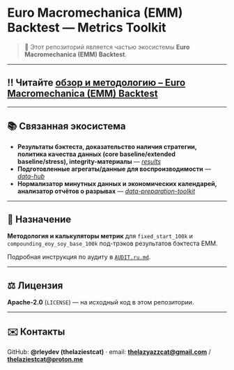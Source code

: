 # Euro Macromechanica (EMM) Backtest — Metrics Toolkit
 
> 🧭 Этот репозиторий является частью экосистемы **Euro Macromechanica (EMM) Backtest**.

---

## ‼️ Читайте [обзор и методологию – Euro Macromechanica (EMM) Backtest](https://github.com/euro-macromechanica-backtest/results/blob/main/README.ru.md)

---

## 📚 Связанная экосистема

- **Результаты бэктеста, доказательство наличия стратегии, политика качества данных (core baseline/extended baseline/stress), integrity-материалы** — *[results](https://github.com/euro-macromechanica-backtest/results)*  
- **Подготовленные агрегаты/данные для воспроизводимости** — *[data-hub](https://github.com/euro-macromechanica-backtest/data-hub)*
- **Нормализатор минутных данных и экономических календарей, анализатор отчётов о разрывах** — *[data-preparation-toolkit](https://github.com/euro-macromechanica-backtest/data-preparation-toolkit)*

---

## 🧭 Назначение

**Методология и калькуляторы метрик** для `fixed_start_100k` и `compounding_eoy_soy_base_100k` под-трэков результатов бэктеста EMM.

Подробная инструкция по аудиту в [`AUDIT.ru.md`](https://github.com/euro-macromechanica-backtest/results/blob/main/docs/AUDIT.ru.md).

---

## ⚖️ Лицензия

**Apache-2.0** (`LICENSE`) — на исходный код в этом репозитории.  

---

## ✉️ Контакты

GitHub: **@rleydev (thelaziestcat)** · email: **thelazyazzcat@gmail.com** / **thelaziestcat@proton.me**

